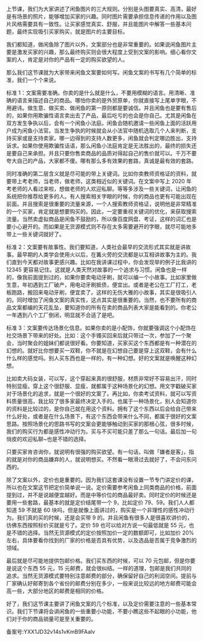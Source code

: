 上节课，我们为大家讲述了闲鱼图片的三大规则。分别是头图要真实、高清，最好是有场景的照片，能够增加买家的兴趣。同时图片需要承担信息传递的作用以及图片风格需要具有一致性。让买家感觉真实、舒服，并且能图片中解答一些基本问题，最终实现吸引买家购买，就是图片的主要目标。

我们都知道，做闲鱼除了图片以外，文案部分也是非常重要的。如果说闲鱼图片主要是激发买家的兴趣，那么最终购买则会很大程度上受到文案的影响。细心看你文案的人，肯定是对你的产品有一定的购买欲望的人。

那么我们这节课就为大家带来闲鱼文案要如何写。闲鱼文案的书写有几个简单的标准，我们一个个来说。 

标准 1：文案需要准确。你卖的是什么就是什么，不要用模糊的语言。用清晰、准确的语言来描述自己的商品。哪怕你卖的是外贸原单，你就直接写上尾单字眼，不用避讳。做生意、做买卖、做闲鱼的第一原则都是要诚信。并且闲鱼也是要有售后的，如果你用欺骗性语言卖出去了产品，最后吃亏的也会是你自己。尤其是闲鱼在双方发生争执以后，会有一个闲鱼小法庭。闲鱼会随机邀请一些闲鱼上面的活跃用户成为闲鱼小法官。当发生争执的时候就会从小法官中随机选取几个人来判断，支持买家或是支持卖家。哪一边得到的支持人数更多，闲鱼就会判定哪边胜出，支持诉求。如果你使用欺骗性话语，那么闲鱼小法庭肯定是无法胜出的，最终的损失还是要自己来承担。并且只要你售卖商品的品质对得起自己的售价就可以。千万不要夸大自己的产品，大家都不傻。哪有那么多有效果的套路，真诚是最有效的套路。

同时准确的第二层含义就是尽可能的带上关键词。比如你卖教师资格证的资料，就要带上考老师，当老师，做老师，这类相近似的关键词。在文案中写上 2020 年考老师的人看过来啦，想做老师的人欢迎私聊。等等多涉及一些关键词，让闲鱼的系统把你推荐给更多的人。有人搜索相关字眼的时候，你的商品也更有可能出现在前面。并且搜索是很重要的流量来源，一个人搜索教师资格证，说明他是非常精准的一个买家，肯定就是想要购买的。因此，一定要重视关键词的优化，来获取搜索流量。当然卖虚拟商品是闲鱼不鼓励的，所以像百度网盘、考证，这样的词汇也是要小心避开的。而如果是无货源模式则不存在太多需要避开的字眼，就尽可能地多带上一些关键词就好了。

标准 2：文案要有故事性。我们要知道，人类社会最早的交流形式其实就是讲故事。最早期的人类学会使用火以后，在篝火旁的交流都是以互相讲故事为主的。我们直到今天都对故事更感兴趣。比如在我讲课过程中，你会发现举的例子比我讲的 12345 更容易记住。这就是人类天然对故事的一个追求与习惯。闲鱼也是一样的，像我前面提到过的，如果你要卖电动牙刷，就可以编一个小故事。比如家里做生意，年初遇到工厂破产，用电动牙刷抵债，便宜出。或者是老公在工厂打工，老板跑路，搬回来电动牙刷，便宜卖了。这样的无伤大雅的小故事，其实是很吸引人的。同时增加了闲鱼文案的真实性，这点其实是很重要的。当然，也不要所有的商品文案都编的天花乱坠，要知道你的所有在卖的商品列表大家是能看到的。你老公一年遇到八个工厂倒闭，明显就不合适了是吧。 

标准 3：文案要传达场景化信息。如果你卖的是小配饰，你就要强调这个小配饰在社交场景下带来的好处。比如：这个手镯买回来后就只带过一次，参加了一个聚会，当时聚会的姐妹们都说很好看。你要知道，买家买这个东西都是有一种潜在的幻想的。就好比你想要买一双鞋，你不就是在幻想自己要是穿上这双鞋，会有什么什么样的感觉吗。别人买东西也是一样的，有一种幻想。好的文案就是唤醒这种幻想。

比如卖大码女装，可以写，这个穿起来真的很舒服，材质非常好不容易出汗，同时特别显瘦。穿上这个很舒服、显瘦，就都属于这种场景化的幻想。用文字戳破买家对于场景化的追求，就是一个很好的文案了。再比如，你卖考试资料，就可以写资料质量很高，我比较了很多家最终决定入手的。也属于一种场景化，别人会知道你的资料是比较过的，是你自己就在用这个资料。拥有了这个东西以后会给自己带来什么好处，或者是在什么场景下，有这个东西会带来什么不同，都属于很好的文案思路。按照场景化的思路书写的文案会更能够触动到买家的那根心弦，很多时候，我们的购买行为都是感性冲动行为。买与不买可能只差了那么一句话。最后加一句俏皮的欢迎私聊\~也是不错的选择。

只要买家肯咨询你，就说明有很强的购买欲望。有一句话，叫做「嫌者是客」，指的就是对你的商品嫌弃的人，就说明想买。不然看一眼滑过去就好了，不会问东问西的。 

除了文案以外，定价也是重要的。因为我们这套课没有设置一节专门讲定价的课，所以也在文案这节把定价简单说一说。定价需要参考闲鱼上同类商品的价格，前面提到过，并不是说越便宜越好。而是中等价位的商品最好卖。同时定价的时候还是要用一些套路，最基本的就是定价结尾带一个 9，比如定价 79、59。我们人人都知道 59 不就是 60 块吗，但是就像上面讲过的，购买是一个非理性的感性冲动行为。我们真的买的时候，还是会买带 9 的。并且闲鱼有很多人是很喜欢讲价的，彷佛东西按照标价买就是亏了。定价 59 也可以给对方说一句最低就是 55 元，也是不错的选择。当然无货源模式的定价按照加价一定的数额即可，比如加价 20\% 左右，具体要看你找到的厂家的价格是否具有优势，以及选品是否属于竞争激烈的领域。 

最后就是尽可能地提供包邮价格。我们买东西的时候，可以 70 元包邮，但是你要是说这个东西 55 元，15 元邮费，就会很纠结。一样的道理，包邮是我们共同的追求。当然无货源模式要特别注意邮费的部分，确保留好自己的利润空间。提前与厂家确认好邮寄到各个省份的邮费分别在多少，一般来说比较远的地方邮费可能会高一些，大部分地区的邮费是相同的价格。

好了，我们这节课主要讲了闲鱼文案的几个标准，以及定价需要注意的一些基本常识。我们下节课将会讲闲鱼的一些重要小功能，不要小瞧这些不起眼的小功能，他们对于你的商品销量可是至关重要的。

备案号:YXX1JD32v14s1vKmB9FAalv